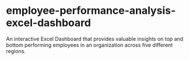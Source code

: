 # employee-performance-analysis-excel-dashboard
An interactive Excel Dashboard that provides valuable insights on top and bottom performing employees in an organization across five different regions.
